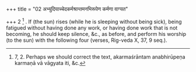 +++
title = "02 अभ्युदियाच्चेदकर्मश्रान्तमनभिरूपेण कर्मणा वाग्यत"

+++
2 [^1] . If (the sun) rises (while he is sleeping without being sick), being fatigued without having done any work, or having done work that is not becoming, he should keep silence, &c., as before, and perform his worship (to the sun) with the following four (verses, Rig-veda X, 37, 9 seq.).


[^1]:  7, 2. Perhaps we should correct the text, akarmaśrāntam anabhirūpeṇa karmaṇā vā vāgyata iti, &c.
